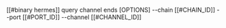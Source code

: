 [[#binary hermes]] query channel ends [OPTIONS] --chain [[#CHAIN_ID]] --port [[#PORT_ID]] --channel [[#CHANNEL_ID]]
